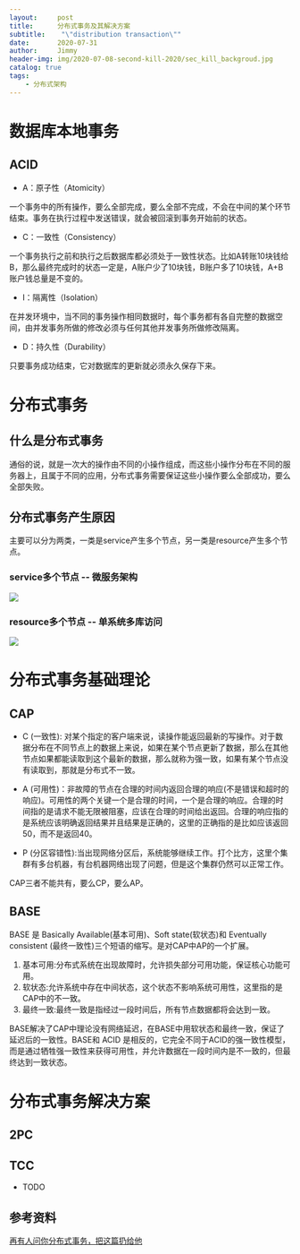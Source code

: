 ```yaml
---
layout:     post
title:      分布式事务及其解决方案
subtitle:    "\"distribution transaction\""
date:       2020-07-31
author:     Jimmy
header-img: img/2020-07-08-second-kill-2020/sec_kill_backgroud.jpg
catalog: true
tags:
    - 分布式架构
---
```


# 数据库本地事务
## ACID
* A：原子性（Atomicity）

一个事务中的所有操作，要么全部完成，要么全部不完成，不会在中间的某个环节结束。事务在执行过程中发送错误，就会被回滚到事务开始前的状态。

* C：一致性（Consistency）

一个事务执行之前和执行之后数据库都必须处于一致性状态。比如A转账10块钱给B，那么最终完成时的状态一定是，A账户少了10块钱，B账户多了10块钱，A+B账户钱总量是不变的。

* I：隔离性（Isolation）

在并发环境中，当不同的事务操作相同数据时，每个事务都有各自完整的数据空间，由并发事务所做的修改必须与任何其他并发事务所做修改隔离。

* D：持久性（Durability）

只要事务成功结束，它对数据库的更新就必须永久保存下来。


# 分布式事务

## 什么是分布式事务

通俗的说，就是一次大的操作由不同的小操作组成，而这些小操作分布在不同的服务器上，且属于不同的应用，分布式事务需要保证这些小操作要么全部成功，要么全部失败。

## 分布式事务产生原因

主要可以分为两类，一类是service产生多个节点，另一类是resource产生多个节点。

### service多个节点 -- 微服务架构

![](https://github.com/linbing1219/linbing1219.github.io/raw/master/img/2020-07-31-distributed-transaction-2020/order_service_pic.jpg)


### resource多个节点 -- 单系统多库访问

![](https://github.com/linbing1219/linbing1219.github.io/raw/master/img/2020-07-31-distributed-transaction-2020/multi_db.jpg)



# 分布式事务基础理论

## CAP

*  C (一致性): 对某个指定的客户端来说，读操作能返回最新的写操作。对于数据分布在不同节点上的数据上来说，如果在某个节点更新了数据，那么在其他节点如果都能读取到这个最新的数据，那么就称为强一致，如果有某个节点没有读取到，那就是分布式不一致。

* A (可用性)：非故障的节点在合理的时间内返回合理的响应(不是错误和超时的响应)。可用性的两个关键一个是合理的时间，一个是合理的响应。合理的时间指的是请求不能无限被阻塞，应该在合理的时间给出返回。合理的响应指的是系统应该明确返回结果并且结果是正确的，这里的正确指的是比如应该返回50，而不是返回40。

* P (分区容错性):当出现网络分区后，系统能够继续工作。打个比方，这里个集群有多台机器，有台机器网络出现了问题，但是这个集群仍然可以正常工作。

CAP三者不能共有，要么CP，要么AP。

## BASE

BASE 是 Basically Available(基本可用)、Soft state(软状态)和 Eventually consistent (最终一致性)三个短语的缩写。是对CAP中AP的一个扩展。

1. 基本可用:分布式系统在出现故障时，允许损失部分可用功能，保证核心功能可用。
1. 软状态:允许系统中存在中间状态，这个状态不影响系统可用性，这里指的是CAP中的不一致。
1. 最终一致:最终一致是指经过一段时间后，所有节点数据都将会达到一致。

BASE解决了CAP中理论没有网络延迟，在BASE中用软状态和最终一致，保证了延迟后的一致性。BASE和 ACID 是相反的，它完全不同于ACID的强一致性模型，而是通过牺牲强一致性来获得可用性，并允许数据在一段时间内是不一致的，但最终达到一致状态。

# 分布式事务解决方案

## 2PC

## TCC

- TODO

## 参考资料

[再有人问你分布式事务，把这篇扔给他](https://juejin.im/post/6844903647197806605)